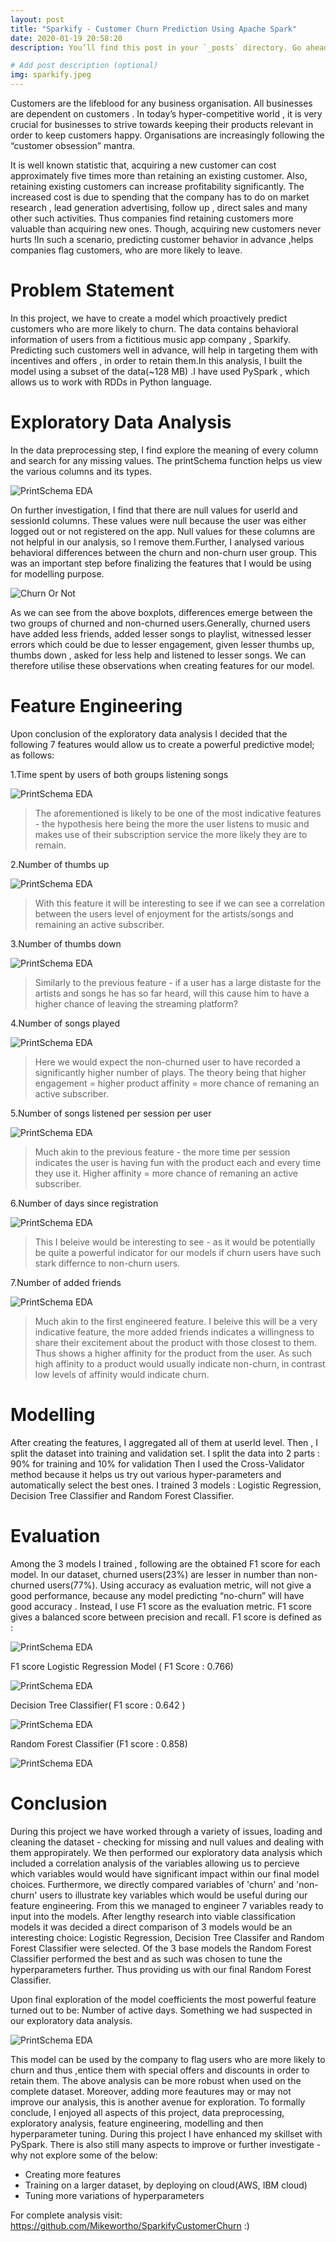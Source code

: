 ```yaml
---
layout: post
title: "Sparkify - Customer Churn Prediction Using Apache Spark"
date: 2020-01-19 20:58:20
description: You’ll find this post in your `_posts` directory. Go ahead and edit it and re-build the site to see your changes. 

# Add post description (optional)
img: sparkify.jpeg
---
```


Customers are the lifeblood for any business organisation. All businesses are dependent on customers . In today’s hyper-competitive world , it is very crucial for businesses to strive towards keeping their products relevant in order to keep customers happy. Organisations are increasingly following the “customer obsession” mantra.

It is well known statistic that, acquiring a new customer can cost approximately five times more than retaining an existing customer. Also, retaining existing customers can increase profitability significantly. The increased cost is due to spending that the company has to do on market research , lead generation advertising, follow up , direct sales and many other such activities. Thus companies find retaining customers more valuable than acquiring new ones. Though, acquiring new customers never hurts !In such a scenario, predicting customer behavior in advance ,helps companies flag customers, who are more likely to leave.



# Problem Statement
In this project, we have to create a model which proactively predict customers who are more likely to churn. The data contains behavioral information of users from a fictitious music app company , Sparkify. Predicting such customers well in advance, will help in targeting them with incentives and offers , in order to retain them.In this analysis, I built the model using a subset of the data(~128 MB) .I have used PySpark , which allows us to work with RDDs in Python language.

# Exploratory Data Analysis
In the data preprocessing step, I find explore the meaning of every column and search for any missing values. The printSchema function helps us view the various columns and its types.

![PrintSchema EDA]({{site.baseurl}}/assets/img/churn1.jpg)

On further investigation, I find that there are null values for userId and sessionId columns. These values were null because the user was either logged out or not registered on the app. Null values for these columns are not helpful in our analysis, so I remove them.Further, I analysed various behavioral differences between the churn and non-churn user group. This was an important step before finalizing the features that I would be using for modelling purpose.

![Churn Or Not]({{site.baseurl}}/assets/img/churnvnchurn.jpg)

As we can see from the above boxplots, differences emerge between the two groups of churned and non-churned users.Generally, churned users have added less friends, added lesser songs to playlist, witnessed lesser errors which could be due to lesser engagement, given lesser thumbs up, thumbs down , asked for less help and listened to lesser songs. We can therefore utilise these observations when creating features for our model.


# Feature Engineering
Upon conclusion of the exploratory data analysis I decided that the following 7 features would allow us to create a powerful predictive model; as follows:

1.Time spent by users of both groups listening songs

![PrintSchema EDA]({{site.baseurl}}/assets/img/churn2.jpg)

>The aforementioned is likely to be one of the most indicative features - the hypothesis here being the more the user listens to music and makes use of their subscription service the more likely they are to remain.

2.Number of thumbs up

![PrintSchema EDA]({{site.baseurl}}/assets/img/churn3.jpg)

>With this feature it will be interesting to see if we can see a correlation between the users level of enjoyment for the artists/songs and remaining an active subscriber.

3.Number of thumbs down

![PrintSchema EDA]({{site.baseurl}}/assets/img/churn4.jpg)

>Similarly to the previous feature - if a user has a large distaste for the artists and songs he has so far heard, will this cause him to have a higher chance of leaving the streaming platform?

4.Number of songs played

![PrintSchema EDA]({{site.baseurl}}/assets/img/churn5.jpg)

>Here we would expect the non-churned user to have recorded a significantly higher number of plays. The theory being that higher engagement = higher product affinity = more chance of remaning an active subscriber.

5.Number of songs listened per session per user

![PrintSchema EDA]({{site.baseurl}}/assets/img/churn6.jpg)

>Much akin to the previous feature - the more time per session indicates the user is having fun with the product each and every time they use it. Higher affinity = more chance of remaning an active subscriber.

6.Number of days since registration

![PrintSchema EDA]({{site.baseurl}}/assets/img/churn7.jpg)

>This I beleive would be interesting to see - as it would be potentially be quite a powerful indicator for our models if churn users have such stark differnce to non-churn users. 

7.Number of added friends

![PrintSchema EDA]({{site.baseurl}}/assets/img/churn8.jpg)

>Much akin to the first engineered feature. I beleive this will be a very indicative feature, the more added friends indicates a willingness to share their excitement about the product with those closest to them. Thus shows a higher affinity for the product from the user. As such high affinity to a product would usually indicate non-churn, in contrast low levels of affinity would indicate churn.


# Modelling
After creating the features, I aggregated all of them at userId level. Then , I split the dataset into training and validation set.
I split the data into 2 parts : 90% for training and 10% for validation
Then I used the Cross-Validator method because it helps us try out various hyper-parameters and automatically select the best ones.
I trained 3 models : Logistic Regression, Decision Tree Classifier and Random Forest Classifier.

# Evaluation
Among the 3 models I trained , following are the obtained F1 score for each model. In our dataset, churned users(23%) are lesser in number than non-churned users(77%). Using accuracy as evaluation metric, will not give a good performance, because any model predicting “no-churn” will have good accuracy . Instead, I use F1 score as the evaluation metric. F1 score gives a balanced score between precision and recall. F1 score is defined as :

![PrintSchema EDA]({{site.baseurl}}/assets/img/churn9.jpg)

F1 score
Logistic Regression Model ( F1 Score : 0.766)

![PrintSchema EDA]({{site.baseurl}}/assets/img/churn10.jpg)

Decision Tree Classifier( F1 score : 0.642 )

![PrintSchema EDA]({{site.baseurl}}/assets/img/churn11.jpg)

Random Forest Classifier (F1 score : 0.858)

![PrintSchema EDA]({{site.baseurl}}/assets/img/churn12.jpg)

# Conclusion
During this project we have worked through a variety of issues, loading and cleaning the dataset - checking for missing and null values and dealing with them appropirately. We then performed our exploratory data analysis which included a correlation analysis of the variables allowing us to percieve which variables would would have significant impact within our final model choices. Furthermore, we directly compared variables of 'churn' and 'non-churn' users to illustrate key variables which would be useful during our feature engineering. From this we managed to engineer 7 variables ready to input into the models. After lengthy research into viable classification models it was decided a direct comparison of 3 models would be an interesting choice: Logistic Regression, Decision Tree Classifer and Random Forest Classifier were selected. Of the 3 base models the Random Forest Classifier performed the best and as such was chosen to tune the hyperparameters further. Thus providing us with our final Random Forest Classifier.

Upon final exploration of the model coefficients the most powerful feature turned out to be: Number of active days. Something we had suspected in our exploratory data analysis.

![PrintSchema EDA]({{site.baseurl}}/assets/img/churn13.jpg)

This model can be used by the company to flag users who are more likely to churn and thus ,entice them with special offers and discounts in order to retain them. The above analysis can be more robust when used on the complete dataset. Moreover, adding more feautures may or may not improve our analysis, this is another avenue for exploration. To formally conclude, I enjoyed all aspects of this project, data preprocessing, exploratory analysis, feature engineering, modelling and then hyperparameter tuning. During this project I have enhanced my skillset with PySpark. There is also still many aspects to improve or further investigate - why not explore some of the below:

* Creating more features
* Training on a larger dataset, by deploying on cloud(AWS, IBM cloud)
* Tuning more variations of hyperparameters

For complete analysis visit: https://github.com/Mikewortho/SparkifyCustomerChurn :)
